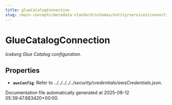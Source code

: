 ```yaml
---
title: glueCatalogConnection
slug: /main-concepts/metadata-standard/schemas/entity/services/connections/database/iceberg/gluecatalogconnection
---
```


# GlueCatalogConnection

*Iceberg Glue Catalog configuration.*

## Properties

- **`awsConfig`**: Refer to *../../../../../security/credentials/awsCredentials.json*.


Documentation file automatically generated at 2025-08-12 05:39:47.683420+00:00.

